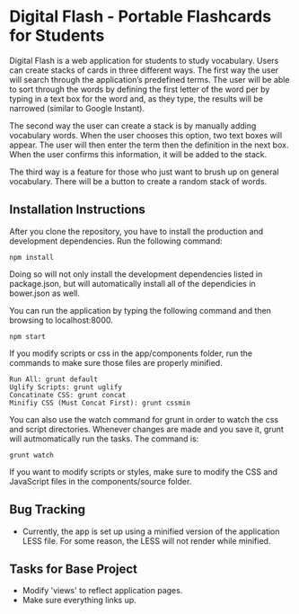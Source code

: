 Digital Flash - Portable Flashcards for Students 
================================================

Digital Flash is a web application for students to study vocabulary.  Users can create stacks of cards in three different ways.  The first way the user will search through the application’s predefined terms.  The user will be able to sort through the words by defining the first letter of the word per by typing in a text box for the word and, as they type, the results will be narrowed (similar to Google Instant).

The second way the user can create a stack is by manually adding vocabulary words.  When the user chooses this option, two text boxes will appear.  The user will then enter the term then the definition in the next box.  When the user confirms this information, it will be added to the stack.

The third way is a feature for those who just want to brush up on general vocabulary.  There will be a button to create a random stack of words.

## Installation Instructions

After you clone the repository, you have to install the production and development dependencies.  Run the following command: 

```
npm install
```

Doing so will not only install the development dependencies listed in package.json, but will automatically install all of the dependicies in bower.json as well.

You can run the application by typing the following command and then browsing to localhost:8000.

```
npm start
```

If you modify scripts or css in the app/components folder, run the commands to make sure those files are properly minified.

```
Run All: grunt default
Uglify Scripts: grunt uglify
Concatinate CSS: grunt concat
Minifiy CSS (Must Concat First): grunt cssmin
```

You can also use the watch command for grunt in order to watch the css and script directories.  Whenever changes are made and you save it, grunt will autmomatically run the tasks.  The command is:

```
grunt watch
```

If you want to modify scripts or styles, make sure to modify the CSS and JavaScript files in the components/source folder.

## Bug Tracking
- Currently, the app is set up using a minified version of the application LESS file.  For some reason, the LESS will not render while minified.

## Tasks for Base Project
- Modify 'views' to reflect application pages.
- Make sure everything links up.